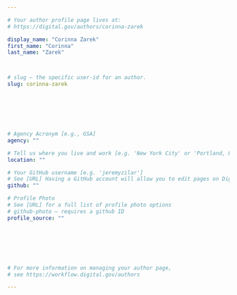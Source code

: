 ```yaml
---

# Your author profile page lives at:
# https://digital.gov/authors/corinna-zarek

display_name: "Corinna Zarek"
first_name: "Corinna"
last_name: "Zarek"



# slug — the specific user-id for an author.
slug: corinna-zarek







# Agency Acronym [e.g., GSA]
agency: ""

# Tell us where you live and work [e.g. 'New York City' or 'Portland, OR']
location: ""

# Your GitHub username [e.g. 'jeremyzilar']
# See [URL] Having a GitHub account will allow you to edit pages on DigitalGov. The image used in your GitHub account can also be used to populate your digital.gov profile photo.
github: ""

# Profile Photo
# See [URL] for a full list of profile photo options
# github-photo — requires a github ID
profile_source: ""







# For more information on managing your author page,
# see https://workflow.digital.gov/authors

---
```


